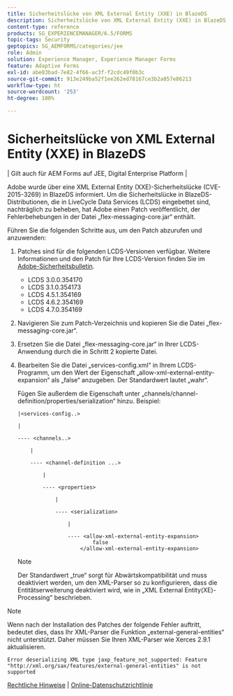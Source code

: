 ```yaml
---
title: Sicherheitslücke von XML External Entity (XXE) in BlazeDS
description: Sicherheitslücke von XML External Entity (XXE) in BlazeDS
content-type: reference
products: SG_EXPERIENCEMANAGER/6.5/FORMS
topic-tags: Security
geptopics: SG_AEMFORMS/categories/jee
role: Admin
solution: Experience Manager, Experience Manager Forms
feature: Adaptive Forms
exl-id: abe83bad-7e82-4f66-ac3f-f2cdc49f0b3c
source-git-commit: 913e249ba52f1ee262ed78167ce3b2a857e86213
workflow-type: ht
source-wordcount: '253'
ht-degree: 100%

---
```


# Sicherheitslücke von XML External Entity (XXE) in BlazeDS

| Gilt auch für AEM Forms auf JEE, Digital Enterprise Platform |

Adobe wurde über eine XML External Entity (XXE)-Sicherheitslücke (CVE-2015-3269) in BlazeDS informiert. Um die Sicherheitslücke in BlazeDS-Distributionen, die in LiveCycle Data Services (LCDS) eingebettet sind, nachträglich zu beheben, hat Adobe einen Patch veröffentlicht, der Fehlerbehebungen in der Datei „flex-messaging-core.jar“ enthält.

Führen Sie die folgenden Schritte aus, um den Patch abzurufen und anzuwenden:

1. Patches sind für die folgenden LCDS-Versionen verfügbar. Weitere Informationen und den Patch für Ihre LCDS-Version finden Sie im [Adobe-Sicherheitsbulletin](https://chl-author-preview.corp.adobe.com/content/help/de/security/products/livecycleds/apsb15-20.html).

   * LCDS 3.0.0.354170
   * LCDS 3.1.0.354173
   * LCDS 4.5.1.354169
   * LCDS 4.6.2.354169
   * LCDS 4.7.0.354169

1. Navigieren Sie zum Patch-Verzeichnis und kopieren Sie die Datei „flex-messaging-core.jar“.

1. Ersetzen Sie die Datei „flex-messaging-core.jar“ in Ihrer LCDS-Anwendung durch die in Schritt 2 kopierte Datei.

1. Bearbeiten Sie die Datei „services-config.xml“ in Ihrem LCDS-Programm, um den Wert der Eigenschaft „allow-xml-external-entity-expansion“ als „false“ anzugeben. Der Standardwert lautet „wahr“.

   Fügen Sie außerdem die Eigenschaft unter „channels/channel-definition/properties/serialization“ hinzu. Beispiel:

   ```
   |<services-config..>
   
   |
   
   ---- <channels..>
   
       |
   
       ---- <channel-definition ...>
   
           |
   
           ---- <properties>
   
               |
   
               ---- <serialization>
   
                   |
   
                   ---- <allow-xml-external-entity-expansion>
                           false
                       </allow-xml-external-entity-expansion>
   ```

   >[!NOTE]
   >
   >Der Standardwert „true“ sorgt für Abwärtskompatibilität und muss deaktiviert werden, um den XML-Parser so zu konfigurieren, dass die Entitätserweiterung deaktiviert wird, wie in „XML External Entity(XE)-Processing“ beschrieben.

>[!NOTE]
>
>Wenn nach der Installation des Patches der folgende Fehler auftritt, bedeutet dies, dass Ihr XML-Parser die Funktion „external-general-entities“ nicht unterstützt. Daher müssen Sie Ihren XML-Parser wie Xerces 2.9.1 aktualisieren.

```Error deserializing XML type jaxp_feature_not_supported: Feature "http://xml.org/sax/features/external-general-entities" is not supported```

[Rechtliche Hinweise](https://chl-author-preview.corp.adobe.com/content/help/de/legal/legal-notices.html)    |    [Online-Datenschutzrichtlinie](https://www.adobe.com/de/privacy.html)
